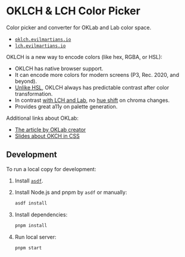 # OKLCH & LCH Color Picker

Color picker and converter for OKLab and Lab color space.

* [`oklch.evilmartians.io`](https://oklch.evilmartians.io/)
* [`lch.evilmartians.io`](https://lch.evilmartians.io/)

OKLCH is a new way to encode colors (like hex, RGBA, or HSL):

- OKLCH has native browser support.
- It can encode more colors for modern screens (P3, Rec. 2020, and beyond).
- [Unlike HSL], OKLCH always has predictable contrast
  after color transformation.
- In contrast [with LCH and Lab], no [hue shift] on chroma changes.
- Provides great a11y on palette generation.

Additional links about OKLab:

* [The article by OKLab creator](https://bottosson.github.io/posts/oklab/)
* [Slides about OKCH in CSS](https://slides.com/ai/oklch-css)

[Unlike HSL]: https://wildbit.com/blog/accessible-palette-stop-using-hsl-for-color-systems
[with LCH and Lab]: https://bottosson.github.io/posts/oklab/#blending-colors
[hue shift]: https://lch.evilmartians.io/#35,55,297,100


## Development

To run a local copy for development:

1. Install [`asdf`](https://github.com/asdf-vm/asdf).
2. Install Node.js and pnpm by `asdf` or manually:

   ```sh
   asdf install
   ```

3. Install dependencies:

   ```sh
   pnpm install
   ```

4. Run local server:

   ```sh
   pnpm start
   ```
